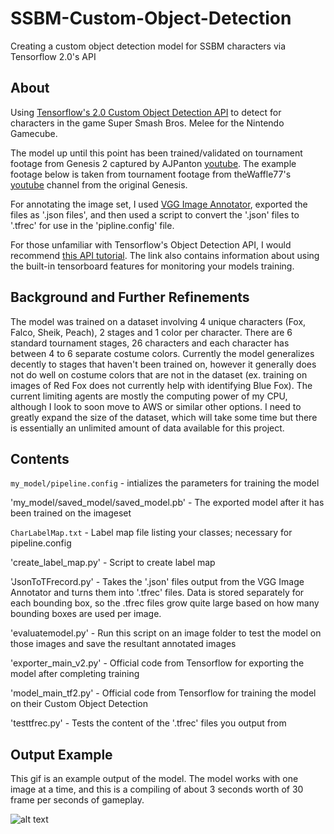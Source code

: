 # SSBM-Custom-Object-Detection
Creating a custom object detection model for SSBM characters via Tensorflow 2.0's API


## About
Using [Tensorflow's 2.0 Custom Object Detection API](https://github.com/tensorflow/models/blob/master/research/object_detection/g3doc/tf2.md) to detect for characters in the game Super Smash Bros. Melee for the Nintendo Gamecube. 

The model up until this point has been trained/validated on tournament footage from Genesis 2 captured by AJPanton [youtube](https://www.youtube.com/channel/UCpPW_XqL3JszHcUpRunF-RA). The example footage below is taken from tournament footage from theWaffle77's [youtube](https://www.youtube.com/watch?v=BFyq-TGyMCc) channel from the original Genesis. 

For annotating the image set, I used [VGG Image Annotator](https://www.robots.ox.ac.uk/~vgg/software/via/), exported the files as '.json files', and then used a script to convert the '.json' files to '.tfrec' for use in the 'pipline.config' file.

For those unfamiliar with Tensorflow's Object Detection API, I would recommend [this API tutorial](https://tensorflow-object-detection-api-tutorial.readthedocs.io/en/latest/). The link also contains information about using the built-in tensorboard features for monitoring your models training.

## Background and Further Refinements

The model was trained on a dataset involving 4 unique characters (Fox, Falco, Sheik, Peach), 2 stages and 1 color per character. There are 6 standard tournament stages, 26 characters and each character has between 4 to 6 separate costume colors. Currently the model generalizes decently to stages that haven't been trained on, however it generally does not do well on costume colors that are not in the dataset (ex. training on images of Red Fox does not currently help with identifying Blue Fox). The current limiting agents are mostly the computing power of my CPU, although I look to soon move to AWS or similar other options. I need to greatly expand the size of the dataset, which will take some time but there is essentially an unlimited amount of data available for this project. 

## Contents
`my_model/pipeline.config` - intializes the parameters for training the model

'my_model/saved_model/saved_model.pb' - The exported model after it has been trained on the imageset

`CharLabelMap.txt` - Label map file listing your classes; necessary for pipeline.config

'create_label_map.py' - Script to create label map

'JsonToTFrecord.py' - Takes the '.json' files output from the VGG Image Annotator and turns them into '.tfrec' files. Data is stored separately for each bounding box, so the .tfrec files grow quite large based on how many bounding boxes are used per image.

'evaluatemodel.py' - Run this script on an image folder to test the model on those images and save the resultant annotated images

'exporter_main_v2.py' - Official code from Tensorflow for exporting the model after completing training

'model_main_tf2.py' - Official code from Tensorflow for training the model on their Custom Object Detection

'testtfrec.py' - Tests the content of the '.tfrec' files you output from 

## Output Example
This gif is an example output of the model. The model works with one image at a time, and this is a compiling of about 3 seconds worth of 30 frame per seconds of gameplay.

![alt text](https://media.giphy.com/media/JuHdFmhfILqAgPLzY1/giphy.gif)
